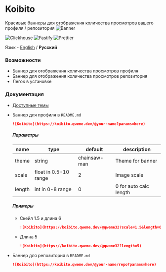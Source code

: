 # Koibito
Красивые баннеры для отображения количества просмотров вашего профиля / репозитория
![Banner](https://koibito.qweme.dev/@qweme32/koibito?length=5)

![Clickhouse](https://img.shields.io/badge/Clickhouse-000?logo=clickhouse) ![Fastify](https://img.shields.io/badge/Fastify-111?logo=fastify) ![Prettier](https://img.shields.io/badge/Prettier-1A2C34?logo=Prettier&logoColor=F7BA3E)

Язык - [English](/README.md) / **Русский**

### Возможности
- Баннер для отображения количества просмотров профиля
- Баннер для отображения количества просмотров репозитория
- Легок в установке

### Документация
- [Доступные темы](/themes_ru.md)
- Баннер для профиля
    в `README.md`
    ```md
    ![Koibito](https://koibito.qweme.dev/@your-name?params=here)
    ```

    ##### Параметры
    | name   | type                  | default      | description             |
    |--------|-----------------------|--------------|-------------------------|
    | theme  | string                | chainsaw-man | Theme for banner        |
    | scale  | float in 0.5-10 range | 2            | Image scale             |
    | length | int in 0-8 range      | 0            | 0 for auto calc length  |

    ##### Примеры
    - Скейл 1.5 и длина 6
        ```md
        ![Koibito](https://koibito.qweme.dev/@qweme32?scale=1.5&length=6)
        ```
    - Длина 5
        ```md
        ![Koibito](https://koibito.qweme.dev/@qweme32?length=5)
        ```
- Баннер для репозитория
    в `README.md`
    ```md
    ![Koibito](https://koibito.qweme.dev/@your-name/repo?params=here)
    ```